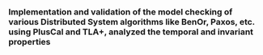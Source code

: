 ### Implementation and validation of the model checking of various Distributed System algorithms like BenOr, Paxos, etc. using PlusCal and TLA+, analyzed the temporal and invariant properties 
